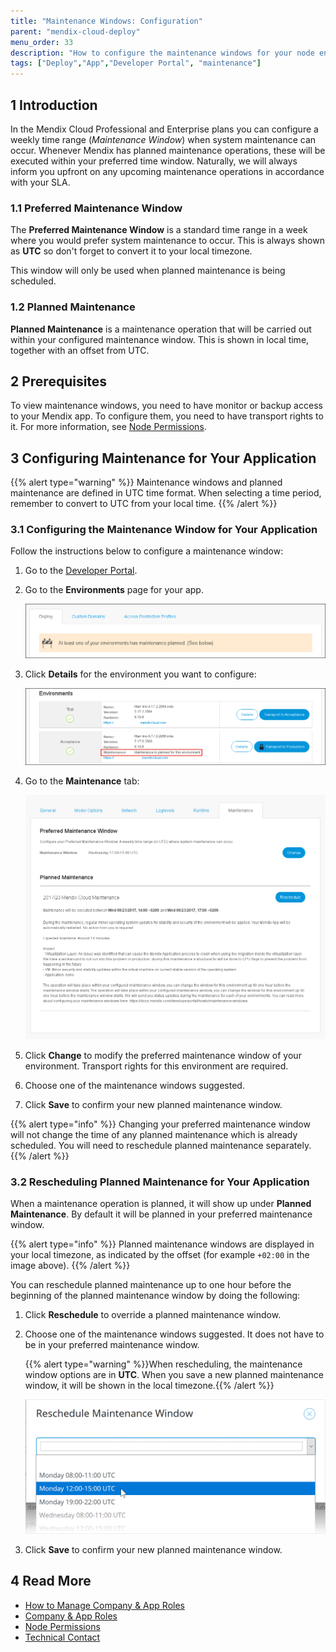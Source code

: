 ```yaml
---
title: "Maintenance Windows: Configuration"
parent: "mendix-cloud-deploy"
menu_order: 33
description: "How to configure the maintenance windows for your node environment."
tags: ["Deploy","App","Developer Portal", "maintenance"]
---
```


## 1 Introduction

In the Mendix Cloud Professional and Enterprise plans you can configure a weekly time range (*Maintenance Window*) when system maintenance can occur. Whenever Mendix has planned maintenance operations, these will be executed within your preferred time window. Naturally, we will always inform you upfront on any upcoming maintenance operations in accordance with your SLA.

### 1.1 Preferred Maintenance Window

The **Preferred Maintenance Window** is a standard time range in a week where you would prefer system maintenance to occur. This is always shown as **UTC** so don't forget to convert it to your local timezone.

This window will only be used when planned maintenance is being scheduled.

### 1.2 Planned Maintenance

**Planned Maintenance** is a maintenance operation that will be carried out within your configured maintenance window. This is shown in local time, together with an offset from UTC.

## 2 Prerequisites

To view maintenance windows, you need to have monitor or backup access to your Mendix app. To configure them, you need to have transport rights to it. For more information, see [Node Permissions](/developerportal/deploy/node-permissions).

## 3 Configuring Maintenance for Your Application

{{% alert type="warning" %}}
Maintenance windows and planned maintenance are defined in UTC time format. When selecting a time period, remember to convert to UTC from your local time.
{{% /alert %}}

### 3.1 Configuring the Maintenance Window for Your Application

Follow the instructions below to configure a maintenance window:

1. Go to the [Developer Portal](http://home.mendix.com).

2. Go to the **Environments** page for your app.

    ![](attachments/maintenance-windows/maintenance1.png)

3. Click **Details** for the environment you want to configure:

    ![](attachments/maintenance-windows/maintenance2.png)

4. Go to the **Maintenance** tab:

    ![](attachments/maintenance-windows/maintenance.png)
    
5. Click **Change** to modify the preferred maintenance window of your environment. Transport rights for this environment are required.

6. Choose one of the maintenance windows suggested.

7. Click **Save** to confirm your new planned maintenance window.

{{% alert type="info" %}}
Changing your preferred maintenance window will not change the time of any planned maintenance which is already scheduled. You will need to reschedule planned maintenance separately.
{{% /alert %}}

### 3.2 Rescheduling Planned Maintenance for Your Application

When a maintenance operation is planned, it will show up under **Planned Maintenance**. By default it will be planned in your preferred maintenance window.

{{% alert type="info" %}}
Planned maintenance windows are displayed in your local timezone, as indicated by the offset (for example `+02:00` in the image above).
{{% /alert %}}

You can reschedule planned maintenance up  to one hour before the beginning of the planned maintenance window by doing the following:

1. Click **Reschedule** to override a planned maintenance window.

2. Choose one of the maintenance windows suggested. It does not have to be in your preferred maintenance window.

    {{% alert type="warning" %}}When rescheduling, the maintenance window options are in **UTC**. When you save a new planned maintenance window, it will be shown in the local timezone.{{% /alert %}}

    ![](attachments/maintenance-windows/reschedule-maintenance.png)

3. Click **Save** to confirm your new planned maintenance window. 

## 4 Read More

* [How to Manage Company & App Roles](/developerportal/company-app-roles/manage-roles)
* [Company & App Roles](/developerportal/company-app-roles/index)
* [Node Permissions](/developerportal/deploy/node-permissions) 
* [Technical Contact](/developerportal/company-app-roles/technical-contact)
